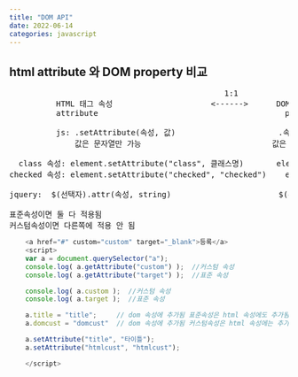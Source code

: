```yaml
---
title: "DOM API"
date: 2022-06-14
categories: javascript  
---
```


## html attribute 와 DOM property  비교
<pre>
                                              1:1
          HTML 태그 속성                     <------>      DOM 노드 속성
          attribute                                        property

          js: .setAttribute(속성, 값)                      .속성명 = 값
              값은 문자열만 가능                            값은 객체 타입도 가능(string, object, array...)

  class 속성: element.setAttribute("class", 클래스명)       element.className = '클래스명'
checked 속성: element.setAttribute("checked", "checked")    element.checked = true
            
jquery:  $(선택자).attr(속성, string)                       $(선택자).prop(속성,any type)

표준속성이면 둘 다 적용됨
커스텀속성이면 다른쪽에 적용 안 됨
</pre>

```javascript
    <a href="#" custom="custom" target="_blank">등록</a>
    <script>
    var a = document.querySelector("a");
    console.log( a.getAttribute("custom") );  //커스텀 속성
    console.log( a.getAttribute("target") );  //표준 속성

    console.log( a.custom );  //커스텀 속성
    console.log( a.target );  //표준 속성

    a.title = "title";     // dom 속성에 추가됨 표준속성은 html 속성에도 추가됨
    a.domcust = "domcust"  // dom 속성에 추가됨 커스텀속성은 html 속성에는 추가안됨

    a.setAttribute("title", "타이틀");
    a.setAttribute("htmlcust", "htmlcust");

    </script>
```
